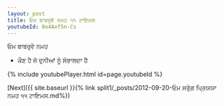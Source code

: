 ```yaml
---
layout: post
title: ਓਮ ਬਾਬਰੁਵੇ ਨਮਹ ੧੧ ਟਾਇਮਸ
youtubeId: 8o4Axf5n-Cs
---
```

 
 
 ਓਮ ਬਾਬਰੁਵੇ ਨਮਹ  
 
 -  ਕੌਣ ਹੈ ਜੋ ਦੁਨੀਆਂ ਨੂੰ ਸੰਭਾਲਦਾ ਹੈ 
 
  
 
  
 
 
 
 
 
 


{% include youtubePlayer.html id=page.youtubeId %}
 
[Next]({{ site.baseurl }}{% link  split1/_posts/2012-09-20-ਓਮ ਸਰੁੰਗ ਪ੍ਰਿਯਯਾ ਨਮਹ ੧੧ ਟਾਇਮਸ.md%})
 
